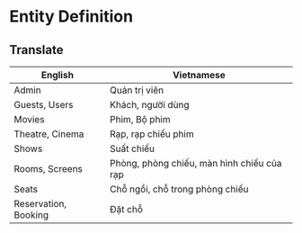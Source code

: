 # Entity Definition

## Translate
|English|Vietnamese|
|---|---|
|Admin|Quản trị viên|
|Guests, Users|Khách, người dùng|
|Movies|Phim, Bộ phim|
|Theatre, Cinema|Rạp, rạp chiếu phim|
|Shows|Suất chiếu|
|Rooms, Screens|Phòng, phòng chiếu, màn hình chiếu của rạp|
|Seats|Chỗ ngồi, chỗ trong phòng chiếu|
|Reservation, Booking|Đặt chỗ|


